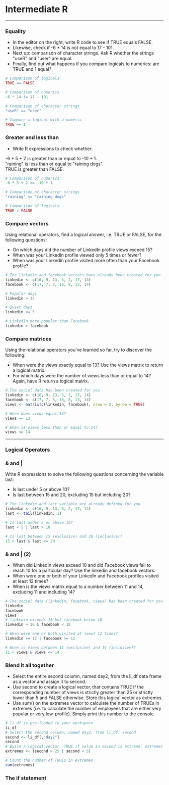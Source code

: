 # Intermediate R
---
### Equality
* In the editor on the right, write R code to see if TRUE equals FALSE.
* Likewise, check if -6 * 14 is not equal to 17 - 101.
* Next up: comparison of character strings. Ask R whether the strings "useR" and "user" are equal.
* Finally, find out what happens if you compare logicals to numerics: are TRUE and 1 equal?
```r
# Comparison of logicals
TRUE == FALSE

# Comparison of numerics
-6 * 14 != 17 - 101

# Comparison of character strings
"useR" == "user"

# Compare a logical with a numeric
TRUE == 1
```
### Greater and less than
* Write R expressions to check whether:
    
-6 * 5 + 2 is greater than or equal to -10 + 1.    
"raining" is less than or equal to "raining dogs".   
TRUE is greater than FALSE.   
```r
# Comparison of numerics
-6 * 5 + 2 >= -10 + 1

# Comparison of character strings
"raining" <= "raining dogs"

# Comparison of logicals
TRUE > FALSE
```
### Compare vectors
Using relational operators, find a logical answer, i.e. TRUE or FALSE, for the following questions:
* On which days did the number of LinkedIn profile views exceed 15?
* When was your LinkedIn profile viewed only 5 times or fewer?
* When was your LinkedIn profile visited more often than your Facebook profile?
```r
# The linkedin and facebook vectors have already been created for you
linkedin <- c(16, 9, 13, 5, 2, 17, 14)
facebook <- c(17, 7, 5, 16, 8, 13, 14)

# Popular days
linkedin > 15

# Quiet days
linkedin <= 5

# LinkedIn more popular than Facebook
linkedin > facebook
```
### Compare matrices
Using the relational operators you've learned so far, try to discover the following:
* When were the views exactly equal to 13? Use the views matrix to return a logical matrix.
* For which days were the number of views less than or equal to 14? Again, have R return a logical matrix.
```r
# The social data has been created for you
linkedin <- c(16, 9, 13, 5, 2, 17, 14)
facebook <- c(17, 7, 5, 16, 8, 13, 14)
views <- matrix(c(linkedin, facebook), nrow = 2, byrow = TRUE)

# When does views equal 13?
views == 13

# When is views less than or equal to 14?
views <= 14
```
---
### Logical Operators
### & and |
Write R expressions to solve the following questions concerning the variable last:
* Is last under 5 or above 10?
* Is last between 15 and 20, excluding 15 but including 20?
```r
# The linkedin and last variable are already defined for you
linkedin <- c(16, 9, 13, 5, 2, 17, 14)
last <- tail(linkedin, 1)

# Is last under 5 or above 10?
last < 5 | last > 10

# Is last between 15 (exclusive) and 20 (inclusive)?
15 < last & last <= 20
```
### & and | (2)
* When did LinkedIn views exceed 10 and did Facebook views fail to reach 10 for a particular day? Use the linkedin and facebook vectors.
* When were one or both of your LinkedIn and Facebook profiles visited at least 12 times?
* When is the views matrix equal to a number between 11 and 14, excluding 11 and including 14?
```r
# The social data (linkedin, facebook, views) has been created for you
linkedin
facebook
views 
# linkedin exceeds 10 but facebook below 10
linkedin > 10 & facebook < 10

# When were one or both visited at least 12 times?
linkedin >= 12 | facebook >= 12

# When is views between 11 (exclusive) and 14 (inclusive)?
11 < views & views <= 14
```
### Blend it all together
* Select the entire second column, named day2, from the li_df data frame as a vector and assign it to second.
* Use second to create a logical vector, that contains TRUE if the corresponding number of views is strictly greater than 25 or strictly lower than 5 and FALSE otherwise. Store this logical vector as extremes.
* Use sum() on the extremes vector to calculate the number of TRUEs in extremes (i.e. to calculate the number of employees that are either very popular or very low-profile). Simply print this number to the console.
```r
# li_df is pre-loaded in your workspace
li_df
# Select the second column, named day2, from li_df: second
second <- li_df[,"day2"]
second
# Build a logical vector, TRUE if value in second is extreme: extremes
extremes <- (second > 25 | second < 5)

# Count the number of TRUEs in extremes
sum(extremes)
```
### The if statement
